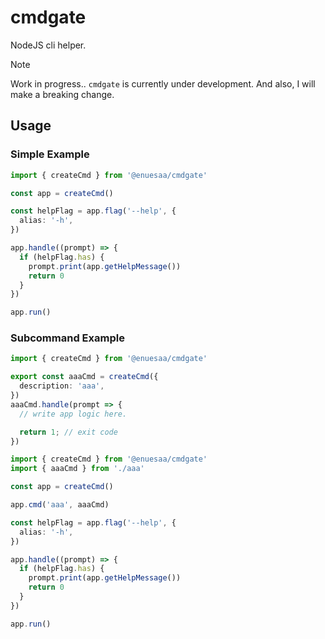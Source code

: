 # cmdgate
NodeJS cli helper.

> [!Note]
> Work in progress.. `cmdgate` is currently under development.
> And also, I will make a breaking change.

## Usage
### Simple Example
```ts
import { createCmd } from '@enuesaa/cmdgate'

const app = createCmd()

const helpFlag = app.flag('--help', {
  alias: '-h',
})

app.handle((prompt) => {
  if (helpFlag.has) {
    prompt.print(app.getHelpMessage())
    return 0
  }
})

app.run()
```


### Subcommand Example
```ts
import { createCmd } from '@enuesaa/cmdgate'

export const aaaCmd = createCmd({
  description: 'aaa',
})
aaaCmd.handle(prompt => {
  // write app logic here.

  return 1; // exit code
})
```

```ts
import { createCmd } from '@enuesaa/cmdgate'
import { aaaCmd } from './aaa'

const app = createCmd()

app.cmd('aaa', aaaCmd)

const helpFlag = app.flag('--help', {
  alias: '-h',
})

app.handle((prompt) => {
  if (helpFlag.has) {
    prompt.print(app.getHelpMessage())
    return 0
  }
})

app.run()
```
